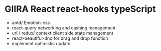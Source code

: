# GIIRA React react-hooks typeScript

- antd/ Emotion-css
- react-query networking and cashing management
- url / redux/ context client side state management
- react-beautiful-dnd for drag and drop function
- implement optimistic update
